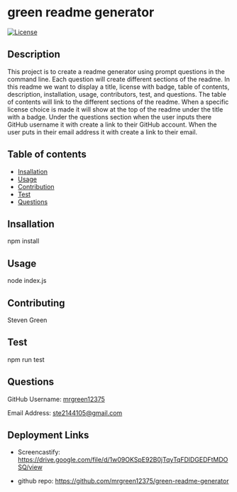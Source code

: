 
# green readme generator
[![License](https://img.shields.io/badge/License-Apache_2.0-blue.svg)](https://opensource.org/licenses/Apache-2.0)
## Description
This project is to create a readme generator using prompt questions in the command line. Each question will create different sections of the readme. In this readme we want to display a title, license with badge, table of contents, description, installation, usage, contributors, test, and questions. The table of contents will link to the different sections of the readme. When a specific license choice is made it will show at the top of the readme under the title with a badge. Under the questions section when the user inputs there GitHub username it with create a link to their GitHub account. When the user puts in their email address it with create a link to their email.
## Table of contents
- [Insallation](#Insallation)
- [Usage](#Usage)
- [Contribution](#Contributing)
- [Test](#Test)
- [Questions](#Questions)
## Insallation
npm install
## Usage
node index.js
## Contributing
Steven Green
## Test
npm run test
## Questions
GitHub Username: [mrgreen12375](https://github.com/mrgreen12375)

Email Address: [ste2144105@gmail.com](ste2144105@gmail.com)
## Deployment Links
- Screencastify: https://drive.google.com/file/d/1w09OKSpE92B0jTqyTqFDlDGEDFtMDOSQ/view

- github repo: https://github.com/mrgreen12375/green-readme-generator
